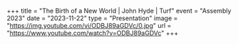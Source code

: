 +++
title = "The Birth of a New World | John Hyde | Turf"
event = "Assembly 2023"
date = "2023-11-22"
type = "Presentation"
image = "https://img.youtube.com/vi/ODBJ89aGDVc/0.jpg"
url = "https://www.youtube.com/watch?v=ODBJ89aGDVc"
+++